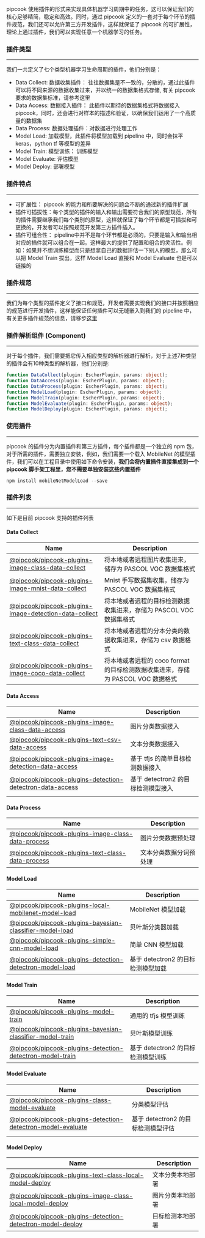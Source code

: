 pipcook 使用插件的形式来实现具体机器学习周期中的任务，这可以保证我们的核心足够精简，稳定和高效。同时，通过 pipcook 定义的一套对于每个环节的插件规范，我们还可以允许第三方开发插件，这样就保证了 pipcook 的可扩展性，理论上通过插件，我们可以实现任意一个机器学习的任务。


<a name="f64c5b65"></a>
### 插件类型

---

我们一共定义了七个类型机器学习生命周期的插件，他们分别是：

- Data Collect: 数据收集插件： 往往数据集是不一致的，分散的，通过此插件可以将不同来源的数据收集过来，并以统一的数据集格式存储, 有关 pipcook 要求的数据集标准，请参考这里
- Data Access: 数据接入插件： 此插件以期待的数据集格式将数据接入pipcook，同时，还会进行对样本的描述和验证，以确保我们运用了一个高质量的数据集
- Data Process: 数据处理插件：对数据进行处理工作
- Model Load: 加载模型，此插件将模型加载到 pipeline 中，同时会抹平 keras，python tf 等模型的差异
- Model Train: 模型训练： 训练模型
- Model Evaluate: 评估模型
- Model Deploy: 部署模型

<a name="7642472a"></a>
### 插件特点

---

- 可扩展性： pipcook 的能力和所要解决的问题会不断的通过新的插件扩展
- 插件可插拔性：每个类型的插件的输入和输出需要符合我们的原型规范，所有的插件需要继承我们每个类别的原型，这样就保证了每个环节都是可插拔和可更换的，开发者可以按照规范开发第三方插件插入。
- 插件可组合性： pipeline中并不是每个环节都是必须的，只要是输入和输出相对应的插件就可以组合在一起。这样最大的提供了配置和组合的灵活性。例如：如果并不想训练模型而只是想拿自己的数据评估一下别人的模型，那么可以把 Model Train 拔出，这样 Model Load 直接和 Model Evaluate 也是可以链接的

<a name="ff93a5f0"></a>
### 插件规范

---

我们为每个类型的插件定义了接口和规范，开发者需要实现我们的接口并按照相应的规范进行开发插件，这样能保证任何插件可以无缝嵌入到我们的 pipeline 中，有关更多插件规范的信息，请移步[这里](https://www.yuque.com/znzce0/in8hih/developguide)


<a name="08576523"></a>
### 插件解析组件 (Component)

---

对于每个插件，我们需要把它传入相应类型的解析器进行解析，对于上述7种类型的插件会有10种类型的解析器，他们分别是:

```typescript
function DataCollect(plugin: EscherPlugin, params: object);
function DataAccess(plugin: EscherPlugin, params: object);
function DataProcess(plugin: EscherPlugin, params: object);
function ModelLoad(plugin: EscherPlugin, params: object);
function ModelTrain(plugin: EscherPlugin, params: object);
function ModelEvaluate(plugin: EscherPlugin, params: object);
function ModelDeploy(plugin: EscherPlugin, params: object);
```


<a name="7500af07"></a>
### 使用插件

---

pipcook 的插件分为内置插件和第三方插件，每个插件都是一个独立的 npm 包，对于所需的插件，需要独立安装，例如，我们需要一个载入 MobileNet 的模型插件，我们可以在工程目录中使用如下命令安装，**我们会将内置插件直接集成到一个 pipcook 脚手架工程里，您不需要单独安装这些内置插件**

```typescript
npm install mobileNetModelLoad --save
```


<a name="13f272df"></a>
### 插件列表

---

如下是目前 pipcook 支持的插件列表


<a name="a8ab2a0c"></a>
#### Data Collect
| Name | Description |
| --- | --- |
| [@pipcook/pipcook-plugins-image-class-data-collect](https://www.yuque.com/znzce0/in8hih/iu3fz3) | 将本地或者远程图片收集进来，储存为 PASCOL VOC 数据集格式 |
| [@pipcook/pipcook-plugins-image-mnist-data-collect](https://www.yuque.com/znzce0/in8hih/kiwmg4) | Mnist 手写数据集收集，储存为 PASCOL VOC 数据集格式 |
| [@pipcook/pipcook-plugins-image-detection-data-collect](https://www.yuque.com/znzce0/in8hih/kwntgf) | 将本地或者远程的目标检测数据收集进来，存储为 PASCOL VOC 数据集格式 |
| [@pipcook/pipcook-plugins-text-class-data-collect](https://www.yuque.com/znzce0/in8hih/bvptkm) | 将本地或者远程的分本分类的数据收集进来，存储为 csv 数据格式 |
| [@pipcook/pipcook-plugins-image-coco-data-collect](https://www.yuque.com/znzce0/in8hih/zdziph) | 将本地或者远程的 coco format 的目标检测数据收集进来，存储为 PASCOL VOC 数据格式 |



<a name="f8aacfa5"></a>
#### Data Access
| Name | Description |
| --- | --- |
| [@pipcook/pipcook-plugins-image-class-data-access](https://www.yuque.com/znzce0/in8hih/dx591h) | 图片分类数据接入 |
| [@pipcook/pipcook-plugins-text-csv-data-access](https://www.yuque.com/znzce0/in8hih/ysb07g) | 文本分类数据接入 |
| [@pipcook/pipcook-plugins-image-detection-data-access](https://www.yuque.com/znzce0/in8hih/zyyk2s) | 基于 tfjs 的简单目标检测数据接入 |
| [@pipcook/pipcook-plugins-detection-detectron-data-access](https://www.yuque.com/znzce0/in8hih/ysxqnx) | 基于 detectron2 的目标检测模型接入 |
|  |  |



<a name="7475a7cc"></a>
#### Data Process
| Name | Description |
| --- | --- |
| [@pipcook/pipcook-plugins-image-class-data-process](https://www.yuque.com/znzce0/in8hih/stiv88) | 图片分类数据预处理 |
| [@pipcook/pipcook-plugins-text-class-data-process](https://www.yuque.com/znzce0/in8hih/qutwtb) | 文本分类数据分词预处理 |



<a name="2aa2d88a"></a>
#### Model Load
| Name | Description |
| --- | --- |
| [@pipcook/pipcook-plugins-local-mobilenet-model-load](https://www.yuque.com/znzce0/in8hih/ah4hiu) | MobileNet 模型加载 |
| [@pipcook/pipcook-plugins-bayesian-classifier-model-load](https://www.yuque.com/znzce0/in8hih/qx3nei) | 贝叶斯分类器加载 |
| [@pipcook/pipcook-plugins-simple-cnn-model-load](https://www.yuque.com/znzce0/in8hih/vdghv7) | 简单 CNN 模型加载 |
| [@pipcook/pipcook-plugins-detection-detectron-model-load](https://www.yuque.com/znzce0/in8hih/qnoy1f) | 基于 detectron2 的目标检测模型加载 |



<a name="a264a20f"></a>
#### Model Train
| Name | Description |
| --- | --- |
| [@pipcook/pipcook-plugins-model-train](https://www.yuque.com/znzce0/in8hih/gg9z98) | 通用的 tfjs 模型训练 |
| [@pipcook/pipcook-plugins-bayesian-classifier-model-train](https://www.yuque.com/znzce0/in8hih/ac5vzz) | 贝叶斯模型训练 |
| [@pipcook/pipcook-plugins-detection-detectron-model-train](https://www.yuque.com/znzce0/in8hih/fu0hf9) | 基于 detectron2 的目标检测模型训练 |



<a name="c9320ee5"></a>
#### Model Evaluate
| Name | Description |
| --- | --- |
| [@pipcook/pipcook-plugins-class-model-evaluate](https://www.yuque.com/znzce0/in8hih/hpssg9) | 分类模型评估 |
| [@pipcook/pipcook-plugins-detection-detectron-model-evaluate](https://www.yuque.com/znzce0/in8hih/gsgtkv) | 基于 detectron2 的目标检测模型评估 |
|  |  |


<a name="OwxaN"></a>
#### Model Deploy

| Name | Description |
| --- | --- |
| [@pipcook/pipcook-plugins-text-class-local-model-deploy](https://www.yuque.com/znzce0/in8hih/bvfc7w) | 文本分类本地部署 |
| [@pipcook/pipcook-plugins-image-class-local-model-deploy](https://www.yuque.com/znzce0/in8hih/eba0az) | 图片分类本地部署 |
| [@pipcook/pipcook-plugins-detection-detectron-model-deploy](https://www.yuque.com/znzce0/in8hih/sbiwcc) | 目标检测本地部署 |


